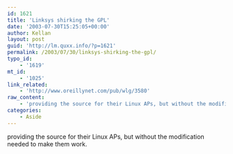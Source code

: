 ```yaml
---
id: 1621
title: 'Linksys shirking the GPL'
date: '2003-07-30T15:25:05+00:00'
author: Kellan
layout: post
guid: 'http://lm.quxx.info/?p=1621'
permalink: /2003/07/30/linksys-shirking-the-gpl/
typo_id:
    - '1619'
mt_id:
    - '1025'
link_related:
    - 'http://www.oreillynet.com/pub/wlg/3580'
raw_content:
    - 'providing the source for their Linux APs, but without the modification needed to make them work.'
categories:
    - Aside
---
```


providing the source for their Linux APs, but without the modification needed to make them work.